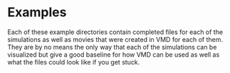 # Examples
Each of these example directories contain completed files for each of the simulations as well as movies that were created in VMD for each of them. They are by no means the only way that each of the simulations can be visualized but give a good baseline for how VMD can be used as well as what the files could look like if you get stuck. 